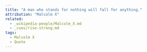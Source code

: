 ```yaml
---
title: "A man who stands for nothing will fall for anything."
attribution: "Malcolm X"
related:
  - _wikipedia-people/Malcolm_X.md
  - _cues/rise-strong.md
tags:
  - Malcolm X
  - Quote
---
```

